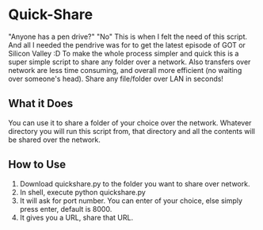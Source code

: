 # Quick-Share
"Anyone has a pen drive?" "No" This is when I felt the need of this script. And all I needed the pendrive was for to get the latest episode of GOT or Silicon Valley :D
To make the whole process simpler and quick this is a super simple script to share any folder over a network. Also transfers over network are less time consuming, and overall more efficient (no waiting over someone's head). Share any file/folder over LAN in seconds!

What it Does
--
You can use it to share a folder of your choice over the network. Whatever directory you will run this script from, that directory and all the contents will be shared over the network.

How to Use
--
1. Download quickshare.py to the folder you want to share over network.
2. In shell, execute 
    python quickshare.py
3. It will ask for port number. You can enter of your choice, else simply press enter, default is 8000.
4. It gives you a URL, share that URL.

